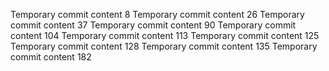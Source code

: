 Temporary commit content 8
Temporary commit content 26
Temporary commit content 37
Temporary commit content 90
Temporary commit content 104
Temporary commit content 113
Temporary commit content 125
Temporary commit content 128
Temporary commit content 135
Temporary commit content 182
